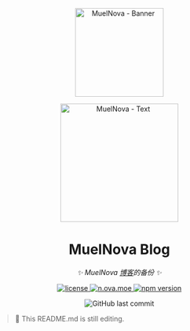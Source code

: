 <div align="center">
  <img src="#PLACEHOLDER" width="180" height="180" alt="MuelNova - Banner">
  <br>
  <p><img src="#PLACEHOLDER" width="240" alt="MuelNova - Text"></p>
</div>


<div align="center">

# MuelNova Blog

_✨ MuelNova [博客](https://n.ova.moe)的备份 ✨_
<p>
<a href="./LICENSE">
    <img src="https://img.shields.io/github/license/MuelNova/Muel-Nova_Blog.svg" alt="license">
</a>
<a href="https://n.ova.moe">
  <img alt="n.ova.moe" src="https://img.shields.io/website?down_color=lightgrey&down_message=Offline&label=n.ova.moe&logo=Glitch&logoColor=white&style=for-the-badge&up_color=blue&up_message=Online&url=https%3A%2F%2Fn.ova.moe">
</a>
<a href="https://www.npmjs.com/package/@docusaurus/core">
	<img src="https://img.shields.io/npm/v/@docusaurus/core.svg?style=flat" alt="npm version">
</a>
</p>

<p>
<img alt="GitHub last commit" src="https://img.shields.io/github/last-commit/MuelNova/Muel-Nova_Blog?logo=github&style=for-the-badge">
</p>

</div>

> :rocket: This README.md is still editing.